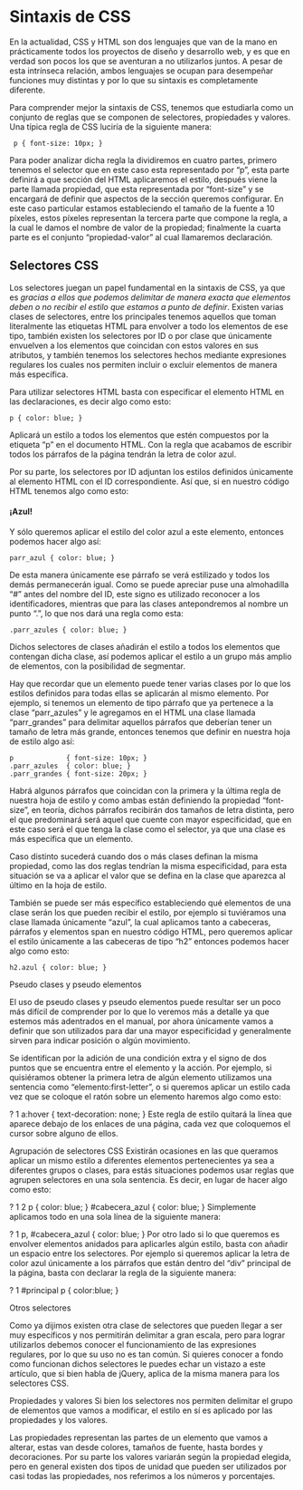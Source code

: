 # Sintaxis de CSS

En la actualidad, CSS y HTML son dos lenguajes que van de la mano en prácticamente todos los proyectos de diseño y desarrollo web, y es que en verdad son pocos los que se aventuran a no utilizarlos juntos. A pesar de esta intrínseca relación, ambos lenguajes se ocupan para desempeñar funciones muy distintas y por lo que su sintaxis es completamente diferente.

Para comprender mejor la sintaxis de CSS, tenemos que estudiarla como un conjunto de reglas que se componen de selectores, propiedades y valores. Una típica regla de CSS luciría de la siguiente manera:


~~~~
 p { font-size: 10px; }
  ~~~~

Para poder analizar dicha regla la dividiremos en cuatro partes, primero tenemos el selector que en este caso esta representado por “p”, esta parte definirá a que sección del HTML aplicaremos el estilo, después viene la parte llamada propiedad, que esta representada por “font-size” y se encargará de definir que aspectos de la sección queremos configurar. En este caso particular estamos estableciendo el tamaño de la fuente a 10 píxeles, estos píxeles representan la tercera parte que compone la regla, a la cual le damos el nombre de valor de la propiedad; finalmente la cuarta parte es el conjunto “propiedad-valor” al cual llamaremos declaración.

 ## Selectores CSS

Los selectores juegan un papel fundamental en la sintaxis de CSS, ya que es *gracias a ellos que podemos delimitar de manera exacta que elementos deben o no recibir el estilo que estamos a punto de definir*. Existen varias clases de selectores, entre los principales tenemos aquellos que toman literalmente las etiquetas HTML para envolver a todo los elementos de ese tipo, también existen los selectores por ID o por clase que únicamente envuelven a los elementos que coincidan con estos valores en sus atributos, y también tenemos los selectores hechos mediante expresiones regulares los cuales nos permiten incluir o excluir elementos de manera más específica.

Para utilizar selectores HTML basta con especificar el elemento HTML en las declaraciones, es decir algo como esto:

~~~~
p { color: blue; }
~~~~
Aplicará un estilo a todos los elementos que estén compuestos por la etiqueta “p” en el documento HTML. Con la regla que acabamos de escribir todos los párrafos de la página tendrán la letra de color azul.

Por su parte, los selectores por ID adjuntan los estilos definidos únicamente al elemento HTML con el ID correspondiente. Así que, si en nuestro código HTML tenemos algo como esto:


#### ¡Azul!


Y sólo queremos aplicar el estilo del color azul a este elemento, entonces podemos hacer algo así:

~~~
parr_azul { color: blue; }
~~~
De esta manera únicamente ese párrafo se verá estilizado y todos los demás permanecerán igual. Como se puede apreciar puse una almohadilla “#” antes del nombre del ID, este signo es utilizado reconocer a los identificadores, mientras que para las clases antepondremos al nombre un punto “.”, lo que nos dará una regla como esta:

~~~
.parr_azules { color: blue; }
~~~
Dichos selectores de clases añadirán el estilo a todos los elementos que contengan dicha clase, así podemos aplicar el estilo a un grupo más amplio de elementos, con la posibilidad de segmentar.

Hay que recordar que un elemento puede tener varias clases por lo que los estilos definidos para todas ellas se aplicarán al mismo elemento. Por ejemplo, si tenemos un elemento de tipo párrafo que ya pertenece a la clase “parr_azules” y le agregamos en el HTML una clase llamada “parr_grandes” para delimitar aquellos párrafos que deberían tener un tamaño de letra más grande, entonces tenemos que definir en nuestra hoja de estilo algo así:
~~~
p             { font-size: 10px; }
.parr_azules  { color: blue; }
.parr_grandes { font-size: 20px; }
~~~
Habrá algunos párrafos que coincidan con la primera y la última regla de nuestra hoja de estilo y como ambas están definiendo la propiedad “font-size”, en teoría, dichos párrafos recibirán dos tamaños de letra distinta, pero el que predominará será aquel que cuente con mayor especificidad, que en este caso será el que tenga la clase como el selector, ya que una clase es más específica que un elemento.

Caso distinto sucederá cuando dos o más clases definan la misma propiedad, como las dos reglas tendrían la misma especificidad, para esta situación se va a aplicar el valor que se defina en la clase que aparezca al último en la hoja de estilo.

También se puede ser más específico estableciendo qué elementos de una clase serán los que pueden recibir el estilo, por ejemplo si tuviéramos una clase llamada únicamente “azul”, la cual aplicamos tanto a cabeceras, párrafos y elementos span en nuestro código HTML, pero queremos aplicar el estilo únicamente a las cabeceras de tipo “h2” entonces podemos hacer algo como esto:

~~~
h2.azul { color: blue; }
~~~

Pseudo clases y pseudo elementos

El uso de pseudo clases y pseudo elementos puede resultar ser un poco más difícil de comprender por lo que lo veremos más a detalle ya que estemos más adentrados en el manual, por ahora únicamente vamos a definir que son utilizados para dar una mayor especificidad y generalmente sirven para indicar posición o algún movimiento.

Se identifican por la adición de una condición extra y el signo de dos puntos que se encuentra entre el elemento y la acción. Por ejemplo, si quisiéramos obtener la primera letra de algún elemento utilizamos una sentencia como “elemento:first-letter”, o si queremos aplicar un estilo cada vez que se coloque el ratón sobre un elemento haremos algo como esto:

?
1
a:hover { text-decoration: none; }
Este regla de estilo quitará la línea que aparece debajo de los enlaces de una página, cada vez que coloquemos el cursor sobre alguno de ellos.

Agrupación de selectores CSS
Existirán ocasiones en las que queramos aplicar un mismo estilo a diferentes elementos pertenecientes ya sea a diferentes grupos o clases, para estás situaciones podemos usar reglas que agrupen selectores en una sola sentencia. Es decir, en lugar de hacer algo como esto:

?
1
2
p { color: blue; }
#cabecera_azul { color: blue; }
Simplemente aplicamos todo en una sola línea de la siguiente manera:

?
1
p, #cabecera_azul { color: blue; }
Por otro lado si lo que queremos es envolver elementos anidados para aplicarles algún estilo, basta con añadir un espacio entre los selectores. Por ejemplo si queremos aplicar la letra de color azul únicamente a los párrafos que están dentro del “div” principal de la página, basta con declarar la regla de la siguiente manera:

?
1
#principal p { color:blue; }

Otros selectores

Como ya dijimos existen otra clase de selectores que pueden llegar a ser muy específicos y nos permitirán delimitar a gran escala, pero para lograr utilizarlos debemos conocer el funcionamiento de las expresiones regulares, por lo que su uso no es tan común. Si quieres conocer a fondo como funcionan dichos selectores le puedes echar un vistazo a este artículo, que si bien habla de jQuery, aplica de la misma manera para los selectores CSS.

Propiedades y valores
Si bien los selectores nos permiten delimitar el grupo de elementos que vamos a modificar, el estilo en sí es aplicado por las propiedades y los valores.

Las propiedades representan las partes de un elemento que vamos a alterar, estas van desde colores, tamaños de fuente, hasta bordes y decoraciones. Por su parte los valores variarán según la propiedad elegida, pero en general existen dos tipos de unidad que pueden ser utilizados por casi todas las propiedades, nos referimos a los números y porcentajes.
